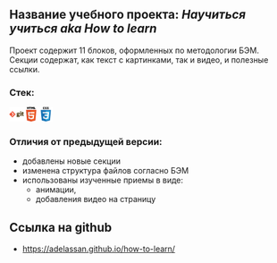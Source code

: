 ## Название учебного проекта: *Научиться учиться aka How to learn* <br/>
Проект содержит 11 блоков, оформленных по методологии БЭМ. <br/>
Секции содержат, как текст с картинками, так и видео, и полезные ссылки.

### Стек:

<img alt="git" align="left" width="26px" src="https://raw.githubusercontent.com/github/explore/80688e429a7d4ef2fca1e82350fe8e3517d3494d/topics/git/git.png">
<img alt="html" align="left" width="26px" src="https://raw.githubusercontent.com/github/explore/80688e429a7d4ef2fca1e82350fe8e3517d3494d/topics/html/html.png">
<img alt="CSS" width="26px" src="https://raw.githubusercontent.com/github/explore/80688e429a7d4ef2fca1e82350fe8e3517d3494d/topics/css/css.png">

### Отличия от предыдущей версии:
* добавлены новые секции
* изменена структура файлов согласно БЭМ
* использованы изученные приемы в виде:
  * анимации,
  * добавления видео на страницу

## Cсылка на github
* https://adelassan.github.io/how-to-learn/


